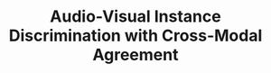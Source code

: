 ---
id:             2021-avid
title:          "Audio-Visual Instance Discrimination with Cross-Modal Agreement"
authors:        <b>Pedro Morgado</b>, Nuno Vasconcelos, Ishan Misra
venue:          IEEE/CVF Conf. on Computer Vision and Pattern Recognition (CVPR), 2021.
year:           "2021-03"
highlight:      Best paper candidate
thumbnail:      assets/publications/2021-avid/thumbnail.jpg
links:
    blogpost:	https://ai.facebook.com/blog/audiovisual-self-supervised-representation-learning
    pdf:    	assets/publications/2021-avid/cvpr21-avid.pdf
    arxiv:      https://arxiv.org/abs/2004.12943
    code:       https://github.com/facebookresearch/AVID-CMA
    video:      https://youtu.be/WWwJ_NLQQ9w
    bibtex:     assets/publications/2021-avid/ref.txt
other_venues:
    - title:    Audio-Visual Instance Discrimination
      venue:    ECCV Workshop - Multi-Modal Video Analysis, 2020.
      links:
        pdf:    assets/publications/2021-avid/eccv20_workshop_avid.pdf
        talk:   https://youtu.be/nkWAVi59Da4
        slides: assets/publications/2021-avid/eccv20_workshop_slides_flattened.pdf
---